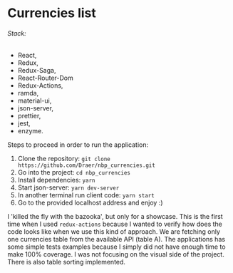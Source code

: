 # Currencies list

###### Stack: 
 * React,
 * Redux,
 * Redux-Saga,
 * React-Router-Dom
 * Redux-Actions,
 * ramda,
 * material-ui,
 * json-server,
 * prettier,
 * jest,
 * enzyme.

 Steps to proceed in order to run the application:
 1. Clone the repository:
 `git clone https://github.com/Draer/nbp_currencies.git`
 2. Go into the project:
 `cd nbp_currencies`
 3. Install dependencies:
 `yarn`
 4. Start json-server:
 `yarn dev-server`
 5. In another terminal run client code:
 `yarn start`
 6. Go to the provided localhost address and enjoy :)

I 'killed the fly with the bazooka', but only for a showcase. This is the first time when I used `redux-actions` because I wanted to verify how does the code looks like when we use this kind of approach.
We are fetching only one currencies table from the available API (table A). The applications has some simple tests examples because I simply did not have enough time to make 100% coverage.
I was not focusing on the visual side of the project. There is also table sorting implemented.

